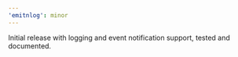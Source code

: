```yaml
---
'emitnlog': minor
---
```


Initial release with logging and event notification support, tested and documented.
